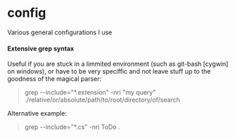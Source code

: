 config
======

Various general configurations I use

#### Extensive grep syntax

Useful if you are stuck in a limmited environment (such as git-bash [cygwin] on windows), or have to be very speciffic and not leave stuff up to the goodness of the magical parser:

>grep --include="*.extension" -nri "my query" ./relative/or/absolute/path/to/root/directory/of/search

Alternative example:

>grep --include="*.cs" -nri ToDo .
